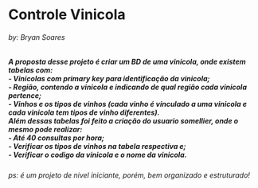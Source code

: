<h1> Controle Vinicola </h1>
<h6>by: Bryan Soares</h6>
<h5>A proposta desse projeto é criar um BD de uma vinicola, onde existem tabelas com:
  <br>- Vinicolas com primary key para identificação da vinicola;
  <br>- Região, contendo a vinicola e indicando de qual região cada vinicola pertence;
  <br>- Vinhos e os tipos de vinhos (cada vinho é vinculado a uma vinicola e cada vinicola tem tipos de vinho diferentes).
  <br>Além dessas tabelas foi feito a criação do usuario somellier, onde o mesmo pode realizar:
  <br>- Até 40 consultas por hora;
  <br>- Verificar os tipos de vinhos na tabela respectiva e;
  <br>- Verificar o codigo da vinicola e o nome da vinicola.
</h5>
<h6>ps: é um projeto de nivel iniciante, porém, bem organizado e estruturado!</h6>
